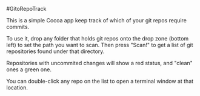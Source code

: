#GitoRepoTrack

This is a simple Cocoa app keep track of which of your git repos require commits. 

To use it, drop any folder that holds git repos onto the drop zone (bottom left) to set the path you want to scan. Then press "Scan!" to get a list of git repositories found under that directory. 

Repositories with uncommited changes will show a red status, and "clean" ones a green one. 

You can double-click any repo on the list to open a terminal window at that location.
